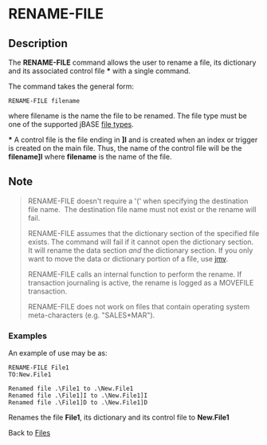 # RENAME-FILE

<PageHeader />

## Description

The **RENAME-FILE** command allows the user to rename a file, its dictionary and its associated control file **\*** with a single command.

The command takes the general form:

```
RENAME-FILE filename
```

where filename is the name the file to be renamed. The file type must be one of the supported jBASE [file types](./../create-file).

**\*** A control file is the file ending in **]I** and is created when an index or trigger is created on the main file. Thus, the name of the control file will be the **filename]I** where **filename** is the name of the file.

## Note

> RENAME-FILE doesn't require a '(' when specifying the destination file name.  The destination file name must not exist or the rename will fail.
>  
> RENAME-FILE assumes that the dictionary section of the specified file exists. The command will fail if it cannot open the dictionary section. It will rename the data section *and* the dictionary section. If you only want to move the data or dictionary portion of a file, use [jmv](./../../tools-and-utilities/jrm-jmv-jdir/README.md).
>
> RENAME-FILE calls an internal function to perform the rename. If transaction journaling is active, the rename is logged as a MOVEFILE transaction.
>
> RENAME-FILE does not work on files that contain operating system meta-characters (e.g. "SALES\*MAR").

### Examples

An example of use may be as:

```
RENAME-FILE File1
TO:New.File1

Renamed file .\File1 to .\New.File1
Renamed file .\File1]I to .\New.File1]I
Renamed file .\File1]D to .\New.File1]D
```

Renames the file **File1**, its dictionary and its control file to **New.File1**

Back to [Files](./../README.md)

  
<PageFooter />
